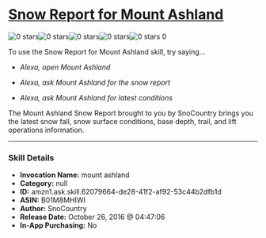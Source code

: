 # [Snow Report for Mount Ashland](http://alexa.amazon.com/#skills/amzn1.ask.skill.62079664-de28-41f2-af92-53c44b2dfb1d)
![0 stars](../../images/ic_star_border_black_18dp_1x.png)![0 stars](../../images/ic_star_border_black_18dp_1x.png)![0 stars](../../images/ic_star_border_black_18dp_1x.png)![0 stars](../../images/ic_star_border_black_18dp_1x.png)![0 stars](../../images/ic_star_border_black_18dp_1x.png) 0

To use the Snow Report for Mount Ashland skill, try saying...

* *Alexa, open Mount Ashland*

* *Alexa, ask Mount Ashland for the snow report*

* *Alexa, ask Mount Ashland for latest conditions*

The Mount Ashland Snow Report brought to you by SnoCountry brings you the latest snow fall, snow surface conditions,  base depth, trail, and lift operations information.

***

### Skill Details

* **Invocation Name:** mount ashland
* **Category:** null
* **ID:** amzn1.ask.skill.62079664-de28-41f2-af92-53c44b2dfb1d
* **ASIN:** B01M8MHIWI
* **Author:** SnoCountry
* **Release Date:** October 26, 2016 @ 04:47:06
* **In-App Purchasing:** No
